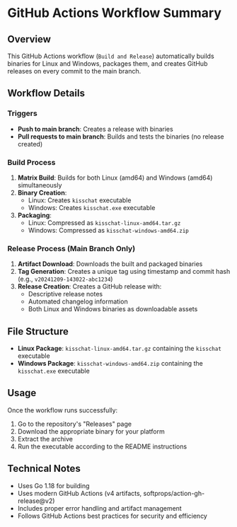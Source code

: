 # GitHub Actions Workflow Summary

## Overview
This GitHub Actions workflow (`Build and Release`) automatically builds binaries for Linux and Windows, packages them, and creates GitHub releases on every commit to the main branch.

## Workflow Details

### Triggers
- **Push to main branch**: Creates a release with binaries
- **Pull requests to main branch**: Builds and tests the binaries (no release created)

### Build Process
1. **Matrix Build**: Builds for both Linux (amd64) and Windows (amd64) simultaneously
2. **Binary Creation**: 
   - Linux: Creates `kisschat` executable
   - Windows: Creates `kisschat.exe` executable
3. **Packaging**:
   - Linux: Compressed as `kisschat-linux-amd64.tar.gz`
   - Windows: Compressed as `kisschat-windows-amd64.zip`

### Release Process (Main Branch Only)
1. **Artifact Download**: Downloads the built and packaged binaries
2. **Tag Generation**: Creates a unique tag using timestamp and commit hash (e.g., `v20241209-143022-abc1234`)
3. **Release Creation**: Creates a GitHub release with:
   - Descriptive release notes
   - Automated changelog information
   - Both Linux and Windows binaries as downloadable assets

## File Structure
- **Linux Package**: `kisschat-linux-amd64.tar.gz` containing the `kisschat` executable
- **Windows Package**: `kisschat-windows-amd64.zip` containing the `kisschat.exe` executable

## Usage
Once the workflow runs successfully:
1. Go to the repository's "Releases" page
2. Download the appropriate binary for your platform
3. Extract the archive
4. Run the executable according to the README instructions

## Technical Notes
- Uses Go 1.18 for building
- Uses modern GitHub Actions (v4 artifacts, softprops/action-gh-release@v2)
- Includes proper error handling and artifact management
- Follows GitHub Actions best practices for security and efficiency